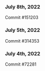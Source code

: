 ### July 8th, 2022

Commit #151203

### July 5th, 2022

Commit #314353


### July 4th, 2022

Commit #72281
